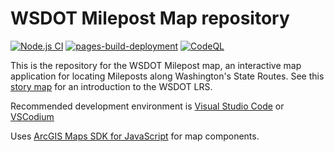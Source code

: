 # <abbrev title='Washington State Department of Transportation'>WSDOT</abbrev> Milepost Map repository

<!-- #region badges -->
[![Node.js CI](https://github.com/WSDOT-GIS/wsdot-mp-map/actions/workflows/node.js.yml/badge.svg)](https://github.com/WSDOT-GIS/wsdot-mp-map/actions/workflows/node.js.yml) [![pages-build-deployment](https://github.com/WSDOT-GIS/wsdot-mp-map/actions/workflows/pages/pages-build-deployment/badge.svg?branch=gh-pages)](https://github.com/WSDOT-GIS/wsdot-mp-map/actions/workflows/pages/pages-build-deployment) [![CodeQL](https://github.com/WSDOT-GIS/wsdot-mp-map/actions/workflows/codeql.yml/badge.svg)](https://github.com/WSDOT-GIS/wsdot-mp-map/actions/workflows/codeql.yml)
<!-- #endregion badges -->

This is the repository for the WSDOT Milepost map, an interactive map application for locating Mileposts along Washington's State Routes. See this [story map] for an introduction to the WSDOT <abbrev title='Linear Referencing System'>LRS</abbrev>.

Recommended development environment is [Visual Studio Code] or [VSCodium]

Uses [ArcGIS Maps SDK for JavaScript] for map components.

[ArcGIS Maps SDK for JavaScript]: https://developers.arcgis.com/javascript
[story map]: https://storymaps.arcgis.com/stories/3563e01d91b8444f875af320564fef7b
[Visual Studio Code]: https://code.visualstudio.com/
[VSCodium]: https://vscodium.com/

